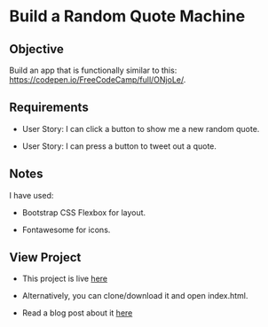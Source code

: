 # Build a Random Quote Machine

## Objective

Build an app that is functionally similar to this: https://codepen.io/FreeCodeCamp/full/ONjoLe/.

## Requirements

* User Story: I can click a button to show me a new random quote.

* User Story: I can press a button to tweet out a quote.

## Notes

I have used:

* Bootstrap CSS Flexbox for layout.

* Fontawesome for icons.

## View Project

* This project is live [here](http://nice-turn.surge.sh/)

* Alternatively, you can clone/download it and open index.html.

* Read a blog post about it [here](https://medium.com/@pankajashree/chingu-fcc-speedrun-project-3-random-quotes-app-4383c4184ab4#.d71n7ay8a)
